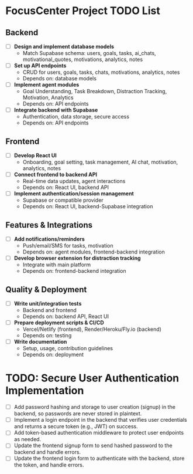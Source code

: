 # FocusCenter Project TODO List

## Backend
- [ ] **Design and implement database models**
  - Match Supabase schema: users, goals, tasks, ai_chats, motivational_quotes, motivations, analytics, notes
- [ ] **Set up API endpoints**
  - CRUD for users, goals, tasks, chats, motivations, analytics, notes
  - Depends on: database models
- [ ] **Implement agent modules**
  - Goal Understanding, Task Breakdown, Distraction Tracking, Motivation, Analytics
  - Depends on: API endpoints
- [ ] **Integrate backend with Supabase**
  - Authentication, data storage, secure access
  - Depends on: API endpoints

## Frontend
- [ ] **Develop React UI**
  - Onboarding, goal setting, task management, AI chat, motivation, analytics, notes
- [ ] **Connect frontend to backend API**
  - Real-time data updates, agent interactions
  - Depends on: React UI, backend API
- [ ] **Implement authentication/session management**
  - Supabase or compatible provider
  - Depends on: React UI, backend-Supabase integration

## Features & Integrations
- [ ] **Add notifications/reminders**
  - Push/email/SMS for tasks, motivation
  - Depends on: agent modules, frontend-backend integration
- [ ] **Develop browser extension for distraction tracking**
  - Integrate with main platform
  - Depends on: frontend-backend integration

## Quality & Deployment
- [ ] **Write unit/integration tests**
  - Backend and frontend
  - Depends on: backend API, React UI
- [ ] **Prepare deployment scripts & CI/CD**
  - Vercel/Netlify (frontend), Render/Heroku/Fly.io (backend)
  - Depends on: testing
- [ ] **Write documentation**
  - Setup, usage, contribution guidelines
  - Depends on: deployment

# TODO: Secure User Authentication Implementation

- [ ] Add password hashing and storage to user creation (signup) in the backend, so passwords are never stored in plaintext.
- [ ] Implement a login endpoint in the backend that verifies user credentials and returns a secure token (e.g., JWT) on success.
- [ ] Add token-based authentication middleware to protect user endpoints as needed.
- [ ] Update the frontend signup form to send hashed password to the backend and handle errors.
- [ ] Update the frontend login form to authenticate with the backend, store the token, and handle errors. 